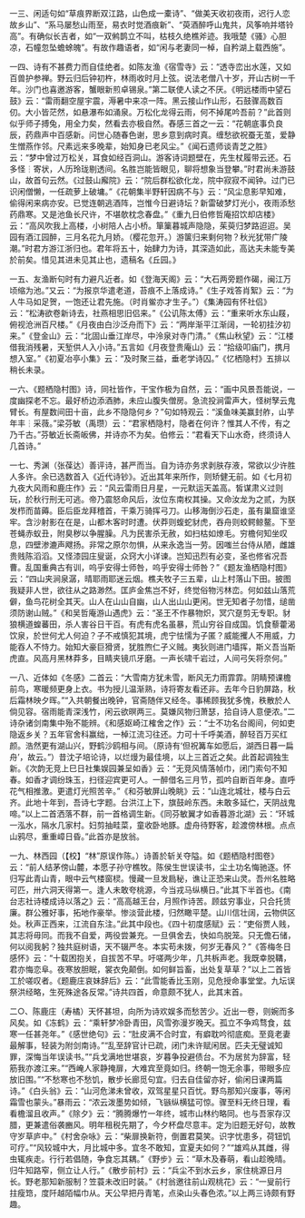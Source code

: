<!-- { "loadSidebar": true } -->
一三、闲适句如“草痕界断双江路，山色成一橐诗”、“做美天收初夜雨，迟行人恋故乡山”、“系马屡愁山雨至，易衣时觉酒痕新”、“萸酒醉呼山鬼共，风筝响并塔铃高”。有确似长吉者，如“一双鸺鹊立不叫，枯枝久绝樵斧迹。我哦楚《骚》心胆凉，石幢忽坠蟾蜍魄”。有故作趣语者，如“闲与老妻同一棹，自矜湖上载西施”。

一四、诗有不甚费力而自佳绝者。如陈友渔《宿雪寺》云：“透寺峦出水莲，又如百兽护参禅。野云归后钟初杵，林雨收时月上弦。说法老僧八十岁，开山古树一千年。沙门也喜邀游客，蟹眼新煎卓锡泉。”第二联使人读之不厌。《明远楼雨中望石鼓》云：“雷雨翻空屋宇震，溽暑中来凉一阵。黑云接山作山形，石鼓骤高数百仞。大小皆茫然，如悬瀑布如涌泉。万松化龙得云雨，何不掉尾吟吾前？”此首则似乎师子搏兔，用全力矣，然看去亦极自然。舂感三首之一云：“花朝底事负良辰，药鼎声中百感新。问世心随春色谢，思乡意到病时真。缠愁欲祝蚕无茧，爱静生憎燕作邻。尺素远来多晚辈，始知身已老风尘。”《闻石遗师谈青芝之胜》云：“梦中曾过万松关，耳食如经百洞山。游客诗词题壁在，先生杖履带云还。石多怪┆寄状，人历玲珑剔透间。名胜岂能皆眼见，聊将想象当登攀。”时君尚未游鼓山，故首句云然。《过鼓山廨院》云：“院后群松欲化龙，院中寂寂不闻钟。过门已识闲僧懒，一任疏萝上破墉。”《花朝集半野轩因病不与》云：“风尘息影早知难，偷得闲来病亦安。已觉连朝逃酒阵，岂惟今日避诗坛？新雷破梦灯光小，夜雨添愁药鼎寒。又是池鱼长尺许，不堪欹枕念春盘。”《重九日伯修哲庵招饮却店楼》云：“高风吹我上高楼，小树陪人占小桥。箪篥暮城声隐隐，茱萸归梦路迢迢。吴园有酒江园醉，三月名花九月娇。（樱花忽开。）游箧归来剩何物？秋光犹带广陵潮。”时君方游江浙归也。君年将五十，始肆力为诗，其深造如此，高达夫未能专美於前矣。惜见其进未见其止也，遗稿名《丘园。》

一五、友渔断句时有力避凡近者。如《登海天阁》云：“大石两旁题作碣，闽江万顷缩为池。”又云：“为报京华遣老道，苔痕不上落成诗。”《生子戏答肖絮》云：“为人牛马如足贺，一饱还让君先施。（时肖鲎亦才生子。”）《集涛园有怀社侣》云：“松涛欲卷新诗去，社燕相思旧侣来。”《公讥陈太傅》云：“重来听水东山屐，俯视沧洲百尺楼。”《月夜由白沙泛舟而下》云：“两岸渐平江渐阔，一轮初挂汐初来。”《登金山》云：“北固山垂江岸尽，中泠泉对寺门清。”《焦山秋望》云：“江楼借我消残暑，天堑供人入小诗。”五言如《月夜登贵庵山》云：“拾级叩庙门，携月想入室。”《初夏冶亭小集》云：“及时聚三益，垂老学诗囚。”《忆栖隐村》五排以稍长未录。

一六、《题栖隐村图》诗，同社皆作，干宝作极为自然，云：“画中风景吾能说，一度幽探老不忘。最好桥边添酒肺，未应山腹失僧房。急流投涧雷声大，怪树孥云鬼臂长。有屋数间田十亩，此乡不隐隐何乡？”句如特观云：“溪鱼味美赢封舴，山芋年丰┆采薇。”梁芬敏（禹瓒）云：“君家栖隐村，隐者在何许？惟其人不传，有之乃千古。”芬敏近长斋皈佛，并诗亦不为矣。伯修云：“君看天下山水奇，终须诗人几首诗。”

一七、秀渊（张葆达）善评诗，甚严而当。自为诗亦务求剥肤存液，常欲以少许胜人多许。余已选数首入《近代诗钞》。近出其年来所作，则矫健无前。如《七月初九夜大风雨和鹿庄作》云：“风云雷雨日月星，一元默运天盖高。皙谋肃义过则玩，於秋行刑无可逃。帝乃震怒命风后，汝位东南权其操。又命汝龙为之贰，为朕发栉而苗薅。臣后臣龙拜稽首，干乘万骑挥弓刀。山移海倒沙石走，虽有巢窟谁坚牢。含沙射影在在是，山都木客时时遭。伏莽则蝮蛇豺虎，吞舟则蛟鳄鲸鳌。下至苍蝇赤蚁丑，附臭秽以争腥臊。凡为民害杀无赦，如扫枯如燎毛。穷檐何知坐叹息，四壁渗漉声飕扬。非常之原尔勿惧，从来永逸当一劳。因嗤兰台侍从陋，雌雄贵贱陈滔滔。又怪漆园庄叟诞，众窍大小详谏。岂知迅烈有必变，圣也修省况吾曹。乱国重典古有训，呜乎安得士师咎，呜乎安得士师咎？”《题友渔栖隐村图》云：“四山夹涧泉潺，晴耶雨耶迷云烟。樵夫牧子三五辈，山上村落山下田。披图我疑非人世，欲往从之路渺然。匡庐金焦岂不好，终觉俗物污林峦。何如兹山落荒僻，鱼鸟花树全其天。山人在山山自幽，山人出山山更闲。世无知者子勿惜，缒凿须防谢山贼。”《和吴哲庵游山遇虎》云：“圣王不作暴物炽，冥穴趸剪无专职。豺狼横道蝗蕃田，杀人害谷日干百。有虎有虎名虽暴，荒山穷谷自成国。饥食藜藿渴饮泉，於世何尤人何迫？子不戒慎犯其境，虎宁怯懦为子匿？威能攫人不用威，力能吞人不恃力。始知大豪巨猾贤，犹胜煦仁孑义贼。夷狄则进门墙挥，斯义吾当斯虎直。风高月黑林莽多，目睛夹镜爪牙磨。一声长啸千岩过，人间弓矢将奈何。”

一八、近体如《冬感》二首云：“大雪南方犹未雪，断风无力雨霏霏。阴睛预课檐前鸟，寒暖频更身上衣。书为授儿温渐熟，诗将寄友看还非。去年今日豹屏路，秋后霜林映夕晖。”“入共朝餐出晚钟，官斋随伴又经冬。事稀顾我犹多愧，秩散於人倘见容。宿雨能青深浅竹，闲云欲暝两三。莫嫌风物归萧瑟，拾自诗人意便浓。”二诗杂诸剑南集中殆不能辨。《和感妪崎江榷舍之作》云：“士不功名台阁间，何如吏隐返乡关？五年官舍科赢绌，一棹江流习往还。力可十千呼美酒，醉轻百万买红颜。浩然更有湖山兴，野鹤沙鸥相与间。（原诗有‘但祝篝车如愿后，湖西日暮一扁舟’，故云。”）昔沈子培论诗，以烂熳为最佳境，以上三首近之矣。此首起调独生新。《次韵无竞上巳日社集娱园兼呈如香》云：“无竞风情落帧巾，闭门索句不知春。如香才调纷珠玉，扫径迎宾更可人。一醉借名三月节，孤吟自断百年身。直呼花气相推激。更遣灯光照苦辛。”《和芬敏屏山晚眺》云：“山连北城壮，楼与白云齐。此地十年到，吾诗七字题。台洪江上下，旗鼓岭东西。未敢多延伫，天阴战鬼啼。”以上二首洒落不群，前一首格调生新。《同芬敏翼才如香暮游北湖》云：“环城一泓水，隔水几家村。妇剪抽畦菜，童收卧地豚。虚舟待野客，趁渡傍林根。点点山鸦尽，重重嶂日昏。”此首亦是放翁。

一九、林西园（【校】“林”原误作陈。）诗善於斩关夺隘。如《题栖隐村图卷》云：“前人结茅傍山麓，本愿子孙守樵牧。陈侯生世误读书，尘土功名悔驰逐。怀归写此青山青，眼中云气楼窗棂。慢藏一旦发扃秘，谯让正恐来山灵。吾州名胜略可匹，卅六洞天得第一。逢人未敢夸桃源，今当戎马纵横日。”此其下半首也。《南台志社诗楼成诗以落之》云：“高高越王台，月照作诗苦。顾兹穷事业，只合托赁廉。群公雅好事，拓地作豪举。惨淡营此楼，归然瞰平楚。山川信壮阔，云物供区处。秋声正西来，江流自东注。”此其中段也。《四十初度感赋》云：“吏俗贾人贱，其志将毋同。而我不自爱，两役尝兼充。一旦俱舍去，快如鸟脱笼。只无儋石储，何以阅我躬？独共庭树语，天不辍严冬。本实苟未拨，何岁无春风？”《答梅冬日感怀》云：“十载困抱关，自拔苦不早。吁嗟两少年，几共柝声老。我既幸脱鞲，君亦悔恋阜。夜寒放胆眠，裳衣免颠倒。如何鲜旨畜，出处复草草？”以上二首皆工於嗟叹者。《题鹿庄哀妹辞后》云：“此雪能香比玉刚，见危授命事堂堂。九坛误祭洪经略，生死殊途各反常。”诗共四首，命意颇不犹人，此其末首。

二○、陈鹿庄（寿橘）天怀甚坦，向所为诗欢娱多而愁苦少。近出一卷，则婉而多风矣。如《冻鹤》云：“乘轩梦冷卧青田，风雪弥漫岁晚天。孤立不争鸡骛食，兹寒一任甚尧年。”《感世绝句》云：“肚皮满不合时宜，有癖耽吟彻底痴。至竟老妻最解事，轻装为附剑南诗。”“乱至辞官计已疏，闭门未许赋闲居。匹夫无璧诚知罪，深悔当年误读书。”“兵戈满地世堪哀，岁暮争投避债台。不为居贫为辞富，轻筋我亦渡江来。”“西崦人家静掩扉，大难宾至竟如归。终朝一饱无余事，带眼多应放旧围。”“不愁寒也不愁饥，散步长廊觅句宜。归去自佳留亦好，偷闲日课两篇诗。”《白头翁》云：“山河危涕未曾收，双驾星星只百忧。野鸟那知兴废事，等闲霜雪也蒙头。”暴雨云：“浓云泼墨势如倾，飞镞纵横猛可惊。骤至料无终日理，看看檐溜且收声。”《除夕》云：“腾腾爆竹一年终，城市山林约略同。也与吾家存汉腊，更兼遣俗袭豳风。明年租税先期了，今夕杯盘尽意丰。定为旧题无好句，故教守岁草庐中。”《村舍杂咏》云：“柴扉换新符，倒置君莫笑。识字忧患多，荷钮饥可疗。”“风较城中大，月比城中多。宜冬不敢知，宜夏夫如何？”“雄鸡从其雌，得虫辄疾走。行行若倡随，争食忘其耦。”《野步》云：“草木及春萌，看山趁晚晴。归牛知路窄，侧立让人行。”《散步前村》云：“兵尘不到水云乡，家住桃源日月长。野老那知新服制？笠蓑未改旧时装。”《村翁邀往前山观桃花》云：“一叟前行拄瘦筇，度阡越陌幅巾从。天公早把丹青笔，点染山头春色浓。”以上两三诗颇有野趣。

